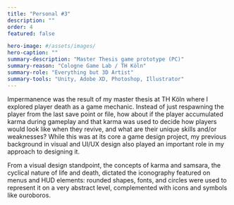 ```yaml
---
title: "Personal #3"
description: ""
order: 4
featured: false

hero-image: #/assets/images/
hero-caption: ""
summary-description: "Master Thesis game prototype (PC)"
summary-reason: "Cologne Game Lab / TH Köln"
summary-role: "Everything but 3D Artist"
summary-tools: "Unity, Adobe XD, Photoshop, Illustrator"
---
```


Impermanence was the result of my master thesis at TH Köln where I explored player death as a game mechanic. Instead of just respawning the player from the last save point or file, how about if the player accumulated karma during gameplay and that karma was used to decide how players would look like when they revive, and what are their unique skills and/or weaknesses? While this was at its core a game design project, my previous background in visual and UI/UX design also played an important role in my approach to designing it.

From a visual design standpoint, the concepts of karma and samsara, the cyclical nature of life and death, dictated the iconography featured on menus and HUD elements: rounded shapes, fonts, and circles were used to represent it on a very abstract level, complemented with icons and symbols like ouroboros.
